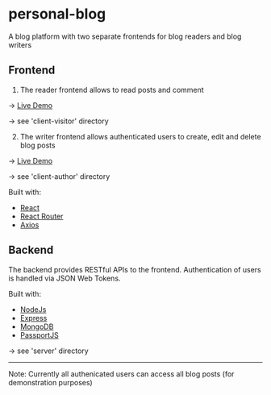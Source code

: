 # personal-blog

A blog platform with two separate frontends for blog readers and blog writers

## Frontend

1. The reader frontend allows to read posts and comment

-> [Live Demo]()

-> see 'client-visitor' directory

2. The writer frontend allows authenticated users to create, edit and delete blog posts

-> [Live Demo]()

-> see 'client-author' directory

Built with:

- [React](https://reactjs.org/)
- [React Router](https://reactrouter.com/en/main)
- [Axios](https://axios-http.com/docs/intro)

## Backend

The backend provides RESTful APIs to the frontend. Authentication of users is handled via JSON Web Tokens.

Built with:

- [NodeJs](https://nodejs.org/en/)
- [Express](https://expressjs.com/)
- [MongoDB](https://www.mongodb.com/)
- [PassportJS](https://www.passportjs.org/)

-> see 'server' directory

---

Note: Currently all authenicated users can access all blog posts (for demonstration purposes)
